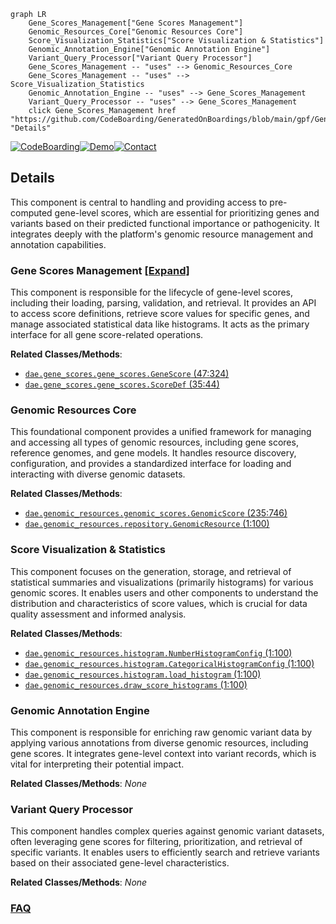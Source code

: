 ```mermaid
graph LR
    Gene_Scores_Management["Gene Scores Management"]
    Genomic_Resources_Core["Genomic Resources Core"]
    Score_Visualization_Statistics["Score Visualization & Statistics"]
    Genomic_Annotation_Engine["Genomic Annotation Engine"]
    Variant_Query_Processor["Variant Query Processor"]
    Gene_Scores_Management -- "uses" --> Genomic_Resources_Core
    Gene_Scores_Management -- "uses" --> Score_Visualization_Statistics
    Genomic_Annotation_Engine -- "uses" --> Gene_Scores_Management
    Variant_Query_Processor -- "uses" --> Gene_Scores_Management
    click Gene_Scores_Management href "https://github.com/CodeBoarding/GeneratedOnBoardings/blob/main/gpf/Gene_Scores_Management.md" "Details"
```

[![CodeBoarding](https://img.shields.io/badge/Generated%20by-CodeBoarding-9cf?style=flat-square)](https://github.com/CodeBoarding/GeneratedOnBoardings)[![Demo](https://img.shields.io/badge/Try%20our-Demo-blue?style=flat-square)](https://www.codeboarding.org/demo)[![Contact](https://img.shields.io/badge/Contact%20us%20-%20contact@codeboarding.org-lightgrey?style=flat-square)](mailto:contact@codeboarding.org)

## Details

This component is central to handling and providing access to pre-computed gene-level scores, which are essential for prioritizing genes and variants based on their predicted functional importance or pathogenicity. It integrates deeply with the platform's genomic resource management and annotation capabilities.

### Gene Scores Management [[Expand]](./Gene_Scores_Management.md)
This component is responsible for the lifecycle of gene-level scores, including their loading, parsing, validation, and retrieval. It provides an API to access score definitions, retrieve score values for specific genes, and manage associated statistical data like histograms. It acts as the primary interface for all gene score-related operations.


**Related Classes/Methods**:

- <a href="https://github.com/iossifovlab/gpf/dae/dae/gene_scores/gene_scores.py#L47-L324" target="_blank" rel="noopener noreferrer">`dae.gene_scores.gene_scores.GeneScore` (47:324)</a>
- <a href="https://github.com/iossifovlab/gpf/dae/dae/gene_scores/gene_scores.py#L35-L44" target="_blank" rel="noopener noreferrer">`dae.gene_scores.gene_scores.ScoreDef` (35:44)</a>


### Genomic Resources Core
This foundational component provides a unified framework for managing and accessing all types of genomic resources, including gene scores, reference genomes, and gene models. It handles resource discovery, configuration, and provides a standardized interface for loading and interacting with diverse genomic datasets.


**Related Classes/Methods**:

- <a href="https://github.com/iossifovlab/gpf/dae/dae/genomic_resources/genomic_scores.py#L235-L746" target="_blank" rel="noopener noreferrer">`dae.genomic_resources.genomic_scores.GenomicScore` (235:746)</a>
- <a href="https://github.com/iossifovlab/gpf/dae/dae/genomic_resources/repository.py#L1-L100" target="_blank" rel="noopener noreferrer">`dae.genomic_resources.repository.GenomicResource` (1:100)</a>


### Score Visualization & Statistics
This component focuses on the generation, storage, and retrieval of statistical summaries and visualizations (primarily histograms) for various genomic scores. It enables users and other components to understand the distribution and characteristics of score values, which is crucial for data quality assessment and informed analysis.


**Related Classes/Methods**:

- <a href="https://github.com/iossifovlab/gpf/dae/dae/genomic_resources/histogram.py#L1-L100" target="_blank" rel="noopener noreferrer">`dae.genomic_resources.histogram.NumberHistogramConfig` (1:100)</a>
- <a href="https://github.com/iossifovlab/gpf/dae/dae/genomic_resources/histogram.py#L1-L100" target="_blank" rel="noopener noreferrer">`dae.genomic_resources.histogram.CategoricalHistogramConfig` (1:100)</a>
- <a href="https://github.com/iossifovlab/gpf/dae/dae/genomic_resources/histogram.py#L1-L100" target="_blank" rel="noopener noreferrer">`dae.genomic_resources.histogram.load_histogram` (1:100)</a>
- <a href="https://github.com/iossifovlab/gpf/dae/dae/genomic_resources/draw_score_histograms.py#L1-L100" target="_blank" rel="noopener noreferrer">`dae.genomic_resources.draw_score_histograms` (1:100)</a>


### Genomic Annotation Engine
This component is responsible for enriching raw genomic variant data by applying various annotations from diverse genomic resources, including gene scores. It integrates gene-level context into variant records, which is vital for interpreting their potential impact.


**Related Classes/Methods**: _None_

### Variant Query Processor
This component handles complex queries against genomic variant datasets, often leveraging gene scores for filtering, prioritization, and retrieval of specific variants. It enables users to efficiently search and retrieve variants based on their associated gene-level characteristics.


**Related Classes/Methods**: _None_



### [FAQ](https://github.com/CodeBoarding/GeneratedOnBoardings/tree/main?tab=readme-ov-file#faq)